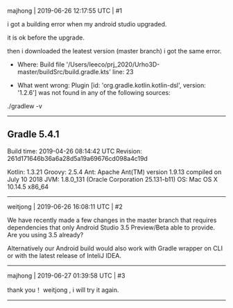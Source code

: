 majhong | 2019-06-26 12:17:55 UTC | #1

i got a building error when my android studio upgraded.

it is ok  before the upgrade.

then  i downloaded the leatest version  (master branch)
i got the same error.



* Where:
Build file '/Users/leeco/prj_2020/Urho3D-master/buildSrc/build.gradle.kts' line: 23

* What went wrong:
Plugin [id: 'org.gradle.kotlin.kotlin-dsl', version: '1.2.6'] was not found in any of the following sources:





./gradlew -v

------------------------------------------------------------
Gradle 5.4.1
------------------------------------------------------------

Build time:   2019-04-26 08:14:42 UTC
Revision:     261d171646b36a6a28d5a19a69676cd098a4c19d

Kotlin:       1.3.21
Groovy:       2.5.4
Ant:          Apache Ant(TM) version 1.9.13 compiled on July 10 2018
JVM:          1.8.0_131 (Oracle Corporation 25.131-b11)
OS:           Mac OS X 10.14.5 x86_64

-------------------------

weitjong | 2019-06-26 16:08:11 UTC | #2

We have recently made a few changes in the master branch that requires dependencies that only Android Studio 3.5 Preview/Beta able to provide. Are you using 3.5 already?

Alternatively our Android build would also work with Gradle wrapper on CLI or with the latest release of InteliJ IDEA.

-------------------------

majhong | 2019-06-27 01:39:58 UTC | #3

thank you！ weitjong  , i will try it again.

-------------------------

